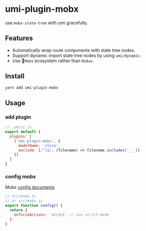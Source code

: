 # umi-plugin-mobx

use `mobx-state-tree` with umi gracefully.

## Features

- Automatically wrap route components with state tree nodes.
- Support dynamic import state tree nodes by using `umi/dynamic`.
- Use `Mobx` ecosystem rather than `Redux`.

## Install

```bash
yarn add umi-plugin-mobx
```

## Usage

### add plugin
```js
// .umirc.js
export default {
  plugins: [
    ['umi-plugin-mobx', {
      modelName: 'store',
      exclude: [/^\$/, (filename) => filename.includes('__')]
    }]
  ]
}
```

### config mobx

Mobx [config documents](https://github.com/mobxjs/mobx/blob/gh-pages/docs/refguide/api.md#configure)
```js
// src/mobx.ts
// or src/mobx.js
export function config() {
  return {
    enforceActions: 'strict' // use strict-mode
  };
}
```
